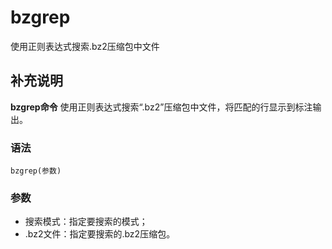 bzgrep
===

使用正则表达式搜索.bz2压缩包中文件

## 补充说明

**bzgrep命令** 使用正则表达式搜索“.bz2”压缩包中文件，将匹配的行显示到标注输出。

### 语法  

```
bzgrep(参数)
```

### 参数  

*   搜索模式：指定要搜索的模式；
*   .bz2文件：指定要搜索的.bz2压缩包。


<!-- Linux命令行搜索引擎：https://jaywcjlove.github.io/linux-command/ -->